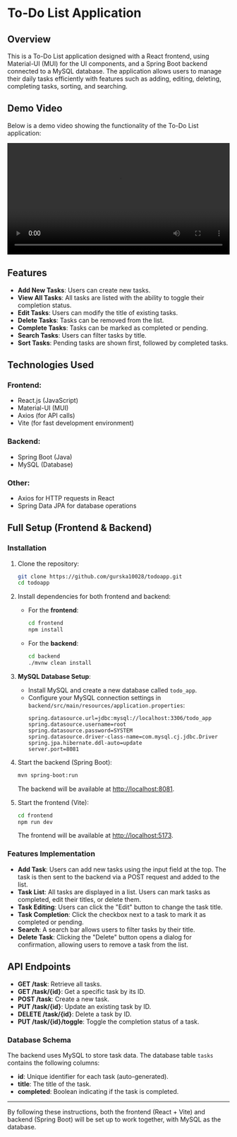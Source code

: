# To-Do List Application

## Overview

This is a To-Do List application designed with a React frontend, using Material-UI (MUI) for the UI components, and a Spring Boot backend connected to a MySQL database. The application allows users to manage their daily tasks efficiently with features such as adding, editing, deleting, completing tasks, sorting, and searching.

## Demo Video

Below is a demo video showing the functionality of the To-Do List application:

<video width="100%" controls>
  <source src="assets/todoapp.mp4" type="mp4">
  Your browser does not support the video tag.
</video>

## Features

- **Add New Tasks**: Users can create new tasks.
- **View All Tasks**: All tasks are listed with the ability to toggle their completion status.
- **Edit Tasks**: Users can modify the title of existing tasks.
- **Delete Tasks**: Tasks can be removed from the list.
- **Complete Tasks**: Tasks can be marked as completed or pending.
- **Search Tasks**: Users can filter tasks by title.
- **Sort Tasks**: Pending tasks are shown first, followed by completed tasks.

## Technologies Used

### Frontend:
- React.js (JavaScript)
- Material-UI (MUI)
- Axios (for API calls)
- Vite (for fast development environment)

### Backend:
- Spring Boot (Java)
- MySQL (Database)

### Other:
- Axios for HTTP requests in React
- Spring Data JPA for database operations

## Full Setup (Frontend & Backend)

### Installation

1. Clone the repository:
    ```bash
    git clone https://github.com/gurska10028/todoapp.git
    cd todoapp
    ```

2. Install dependencies for both frontend and backend:
    - For the **frontend**:
      ```bash
      cd frontend
      npm install
      ```
    - For the **backend**:
      ```bash
      cd backend
      ./mvnw clean install
      ```

3. **MySQL Database Setup**:
   - Install MySQL and create a new database called `todo_app`.
   - Configure your MySQL connection settings in `backend/src/main/resources/application.properties`:
     ```properties
     spring.datasource.url=jdbc:mysql://localhost:3306/todo_app
     spring.datasource.username=root
     spring.datasource.password=SYSTEM
     spring.datasource.driver-class-name=com.mysql.cj.jdbc.Driver
     spring.jpa.hibernate.ddl-auto=update
     server.port=8081
     ```

4. Start the backend (Spring Boot):
    ```bash
    mvn spring-boot:run
    ```
   The backend will be available at [http://localhost:8081](http://localhost:8081).

5. Start the frontend (Vite):
    ```bash
    cd frontend
    npm run dev
    ```
   The frontend will be available at [http://localhost:5173](http://localhost:5173).

### Features Implementation

- **Add Task**: Users can add new tasks using the input field at the top. The task is then sent to the backend via a POST request and added to the list.
- **Task List**: All tasks are displayed in a list. Users can mark tasks as completed, edit their titles, or delete them.
- **Task Editing**: Users can click the "Edit" button to change the task title.
- **Task Completion**: Click the checkbox next to a task to mark it as completed or pending.
- **Search**: A search bar allows users to filter tasks by their title.
- **Delete Task**: Clicking the "Delete" button opens a dialog for confirmation, allowing users to remove a task from the list.

## API Endpoints

- **GET /task**: Retrieve all tasks.
- **GET /task/{id}**: Get a specific task by its ID.
- **POST /task**: Create a new task.
- **PUT /task/{id}**: Update an existing task by ID.
- **DELETE /task/{id}**: Delete a task by ID.
- **PUT /task/{id}/toggle**: Toggle the completion status of a task.

### Database Schema

The backend uses MySQL to store task data. The database table `tasks` contains the following columns:

- **id**: Unique identifier for each task (auto-generated).
- **title**: The title of the task.
- **completed**: Boolean indicating if the task is completed.

---

By following these instructions, both the frontend (React + Vite) and backend (Spring Boot) will be set up to work together, with MySQL as the database.
